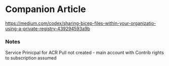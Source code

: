 # Companion Article
https://medium.com/codex/sharing-bicep-files-within-your-organizatio-using-a-private-registry-439294593a9b

### Notes
Service Prinicpal for ACR Pull not created - main account with Contrib rights to subscription assumed
